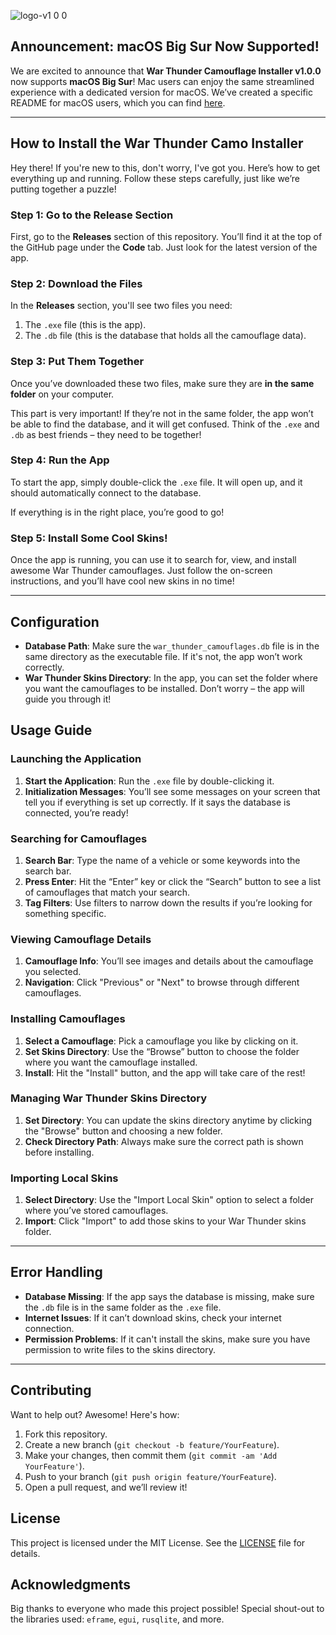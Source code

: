 ![logo-v1 0 0](https://github.com/user-attachments/assets/fc11aa67-cc24-43ea-8826-7bfc90e58f09)

## Announcement: macOS Big Sur Now Supported!

We are excited to announce that **War Thunder Camouflage Installer v1.0.0** now supports **macOS Big Sur**! Mac users can enjoy the same streamlined experience with a dedicated version for macOS. We’ve created a specific README for macOS users, which you can find [here](https://github.com/hasnocool/war_thunder_camouflage_installer/blob/master/README.MACOSX.md).

---

## How to Install the War Thunder Camo Installer

Hey there! If you're new to this, don't worry, I've got you. Here’s how to get everything up and running. Follow these steps carefully, just like we’re putting together a puzzle!

### Step 1: Go to the Release Section

First, go to the **Releases** section of this repository. You’ll find it at the top of the GitHub page under the **Code** tab. Just look for the latest version of the app.

### Step 2: Download the Files

In the **Releases** section, you'll see two files you need:
1. The `.exe` file (this is the app).
2. The `.db` file (this is the database that holds all the camouflage data).

### Step 3: Put Them Together

Once you’ve downloaded these two files, make sure they are **in the same folder** on your computer. 

This part is very important! If they’re not in the same folder, the app won’t be able to find the database, and it will get confused. Think of the `.exe` and `.db` as best friends – they need to be together!

### Step 4: Run the App

To start the app, simply double-click the `.exe` file. It will open up, and it should automatically connect to the database.

If everything is in the right place, you’re good to go!

### Step 5: Install Some Cool Skins!

Once the app is running, you can use it to search for, view, and install awesome War Thunder camouflages. Just follow the on-screen instructions, and you’ll have cool new skins in no time!

---

## Configuration

* **Database Path**: Make sure the `war_thunder_camouflages.db` file is in the same directory as the executable file. If it's not, the app won’t work correctly.
* **War Thunder Skins Directory**: In the app, you can set the folder where you want the camouflages to be installed. Don’t worry – the app will guide you through it!

## Usage Guide

### Launching the Application

1. **Start the Application**: Run the `.exe` file by double-clicking it.
2. **Initialization Messages**: You’ll see some messages on your screen that tell you if everything is set up correctly. If it says the database is connected, you’re ready!

### Searching for Camouflages

1. **Search Bar**: Type the name of a vehicle or some keywords into the search bar.
2. **Press Enter**: Hit the “Enter” key or click the “Search” button to see a list of camouflages that match your search.
3. **Tag Filters**: Use filters to narrow down the results if you’re looking for something specific.

### Viewing Camouflage Details

1. **Camouflage Info**: You’ll see images and details about the camouflage you selected.
2. **Navigation**: Click "Previous" or "Next" to browse through different camouflages.

### Installing Camouflages

1. **Select a Camouflage**: Pick a camouflage you like by clicking on it.
2. **Set Skins Directory**: Use the “Browse” button to choose the folder where you want the camouflage installed.
3. **Install**: Hit the "Install" button, and the app will take care of the rest!

### Managing War Thunder Skins Directory

1. **Set Directory**: You can update the skins directory anytime by clicking the "Browse" button and choosing a new folder.
2. **Check Directory Path**: Always make sure the correct path is shown before installing.

### Importing Local Skins

1. **Select Directory**: Use the "Import Local Skin" option to select a folder where you’ve stored camouflages.
2. **Import**: Click "Import" to add those skins to your War Thunder skins folder.

---

## Error Handling

* **Database Missing**: If the app says the database is missing, make sure the `.db` file is in the same folder as the `.exe` file.
* **Internet Issues**: If it can’t download skins, check your internet connection.
* **Permission Problems**: If it can't install the skins, make sure you have permission to write files to the skins directory.

---

## Contributing

Want to help out? Awesome! Here's how:

1. Fork this repository.
2. Create a new branch (`git checkout -b feature/YourFeature`).
3. Make your changes, then commit them (`git commit -am 'Add YourFeature'`).
4. Push to your branch (`git push origin feature/YourFeature`).
5. Open a pull request, and we’ll review it!

## License

This project is licensed under the MIT License. See the [LICENSE](LICENSE) file for details.

## Acknowledgments

Big thanks to everyone who made this project possible! Special shout-out to the libraries used: `eframe`, `egui`, `rusqlite`, and more.
